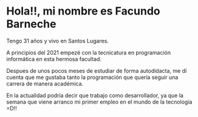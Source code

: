 # Hola!!, mi nombre es Facundo Barneche

Tengo 31 años y vivo en Santos Lugares.

A principios del 2021 empezé con la tecnicatura en programación informática en esta hermosa facultad.

Despues de unos pocos meses de estudiar de forma autodidacta, me dí cuenta que me gustaba tanto la programación que quería seguir una carrera de manera académica.

En la actualidad podría decir que trabajo como desarrollador, ya que la semana que viene arranco mi primer empleo en el mundo de la tecnología =D!!